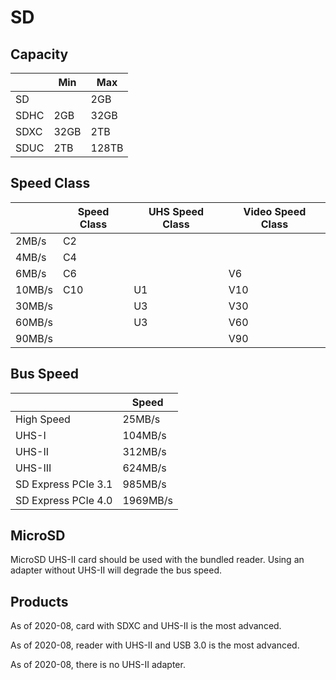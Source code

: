 # SD

## Capacity

|      |  Min |   Max |
|  --- |  --- |   --- |
|   SD |      |   2GB |
| SDHC |  2GB |  32GB |
| SDXC | 32GB |   2TB |
| SDUC |  2TB | 128TB |

## Speed Class

|        | Speed Class | UHS Speed Class | Video Speed Class |
|    --- |         --- |             --- |               --- |
|  2MB/s |          C2 |                 |                   |
|  4MB/s |          C4 |                 |                   |
|  6MB/s |          C6 |                 |                V6 |
| 10MB/s |         C10 |              U1 |               V10 |
| 30MB/s |             |              U3 |               V30 |
| 60MB/s |             |              U3 |               V60 |
| 90MB/s |             |                 |               V90 |

## Bus Speed

|                     |    Speed |
| ---                 |      --- |
| High Speed          |   25MB/s |
| UHS-I               |  104MB/s |
| UHS-II              |  312MB/s |
| UHS-III             |  624MB/s |
| SD Express PCIe 3.1 |  985MB/s |
| SD Express PCIe 4.0 | 1969MB/s |

## MicroSD

MicroSD UHS-II card should be used with the bundled reader.
Using an adapter without UHS-II will degrade the bus speed.

## Products

As of 2020-08, card with SDXC and UHS-II is the most advanced.

As of 2020-08, reader with UHS-II and USB 3.0 is the most advanced.

As of 2020-08, there is no UHS-II adapter.
